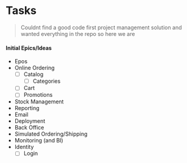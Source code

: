 # Tasks
> Couldnt find a good code first project management solution and wanted everything in the repo so here we are

#### Initial Epics/Ideas
- Epos
- Online Ordering
  - [ ] Catalog
    - [ ] Categories
  - [ ] Cart
  - [ ] Promotions 
- Stock Management
- Reporting
- Email
- Deployment
- Back Office
- Simulated Ordering/Shipping
- Monitoring (and BI)
- Identity
  - [ ] Login